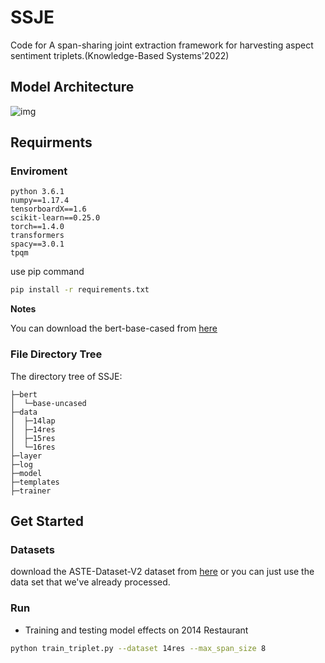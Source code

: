 # SSJE

Code for A span-sharing joint extraction framework for harvesting aspect sentiment triplets.(Knowledge-Based Systems'2022)

## Model Architecture

![img](https://gitee.com/YDLinGit/blog-img/raw/master/1-s2.0-S0950705122001381-gr2_lrg.jpg)



## Requirments

### Enviroment

```
python 3.6.1
numpy==1.17.4
tensorboardX==1.6
scikit-learn==0.25.0
torch==1.4.0
transformers
spacy==3.0.1
tpqm
```

use pip command

```bash
pip install -r requirements.txt
```

**Notes**

You can download the bert-base-cased from [here](https://huggingface.co/bert-base-cased)



### File Directory Tree

The directory tree of SSJE:

```
├─bert
│  └─base-uncased
├─data
│  ├─14lap
│  ├─14res
│  ├─15res
│  └─16res
├─layer
├─log
├─model
├─templates
├─trainer
```



## Get Started

### Datasets

download the  ASTE-Dataset-V2 dataset from  [here]( https://github.com/xuuuluuu/SemEval-Triplet-data/tree/master/ASTE-Data-V2-EMNLP2020)  or you can just use the data set that we've already processed.

### Run  

- Training and testing model effects on 2014 Restaurant

```bash
python train_triplet.py --dataset 14res --max_span_size 8
```

